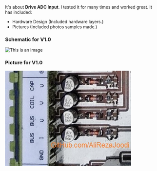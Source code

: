 It's about **Drive ADC Input**. I tested it for many times and worked great. It has included:

- Hardware Design (Included hardware layers.)
- Pictures (Included photos samples made.)

### Schematic for V1.0
![This is an image](https://raw.githubusercontent.com/AliRezaJoodi/Electronic-Modules/main/Drive%20ADC%20Input/Hardware%20Design/V2.0/Main.png)

### Picture for V1.0
![This is an image](https://github.com/AliRezaJoodi/Electronic-Modules/blob/main/Drive%20ADC%20Input/Pictures/V1.0.jpg?raw=true)
